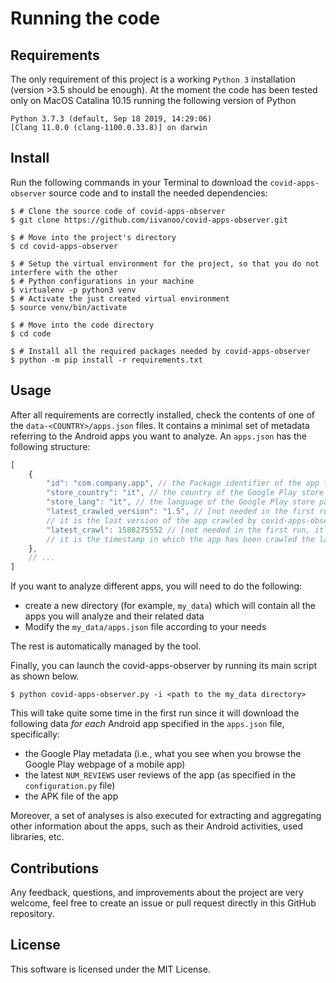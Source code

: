# Running the code   

## Requirements

The only requirement of this project is a working `Python 3` installation (version >3.5 should be enough).
At the moment the code has been tested only on MacOS Catalina 10.15 running the following version of Python

```Shell
Python 3.7.3 (default, Sep 18 2019, 14:29:06)
[Clang 11.0.0 (clang-1100.0.33.8)] on darwin
```

## Install

Run the following commands in your Terminal to download the ``covid-apps-observer`` source code and to 
install the needed dependencies:

```Shell
$ # Clone the source code of covid-apps-observer 
$ git clone https://github.com/iivanoo/covid-apps-observer.git

$ # Move into the project's directory
$ cd covid-apps-observer

$ # Setup the virtual environment for the project, so that you do not interfere with the other 
$ # Python configurations in your machine
$ virtualenv -p python3 venv
$ # Activate the just created virtual environment
$ source venv/bin/activate

$ # Move into the code directory
$ cd code

$ # Install all the required packages needed by covid-apps-observer
$ python -m pip install -r requirements.txt
```

## Usage

After all requirements are correctly installed, check the contents of one of the ``data-<COUNTRY>/apps.json`` files. It contains a minimal set of metadata referring to the Android apps you want to analyze. An ``apps.json`` has the following structure:

```js
[
    {
        "id": "com.company.app", // the Package identifier of the app to be analyze
        "store_country": "it", // the country of the Google Play store page of the app
        "store_lang": "it", // the language of the Google Play store page of the app
        "latest_crawled_version": "1.5", // [not needed in the first run, it is automatically generated], 
        // it is the last version of the app crawled by covid-apps-observer 
        "latest_crawl": 1588275552 // [not needed in the first run, it is automatically generated], 
        // it is the timestamp in which the app has been crawled the last time 
    },
    // ...
]
```

If you want to analyze different apps, you will need to do the following:

* create a new directory (for example, ``my_data``) which will contain all the apps you will analyze and their related data
* Modify the ``my_data/apps.json`` file according to your needs

The rest is automatically managed by the tool.

Finally, you can launch the covid-apps-observer by running its main script as shown below.

```Shell
$ python covid-apps-observer.py -i <path to the my_data directory>
```

This will take quite some time in the first run since it will download the following data _for each_ Android app specified in the ``apps.json`` file, specifically:
* the Google Play metadata (i.e., what you see when you browse the Google Play webpage of a mobile app)
* the latest ``NUM_REVIEWS`` user reviews of the app (as specified in the ``configuration.py`` file)
* the APK file of the app

Moreover, a set of analyses is also executed for extracting and aggregating other information about the apps, such as their Android activities, used libraries, etc.

## Contributions

Any feedback, questions, and improvements about the project are very welcome, feel free to create an issue or pull request directly in this GitHub repository. 

## License

This software is licensed under the MIT License.